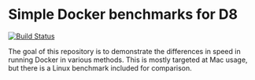 # Simple Docker benchmarks for D8

[![Build Status](https://travis-ci.org/cweagans/dfm-d8-speed-test.svg?branch=master)](https://travis-ci.org/cweagans/dfm-d8-speed-test)

The goal of this repository is to demonstrate the differences in speed in running
Docker in various methods. This is mostly targeted at Mac usage, but there is a
Linux benchmark included for comparison.
